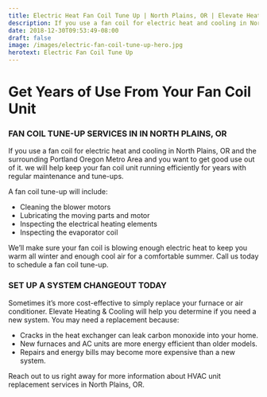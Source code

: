 ```yaml
---
title: Electric Heat Fan Coil Tune Up | North Plains, OR | Elevate Heating & Cooling, LLC
description: If you use a fan coil for electric heat and cooling in North Plains, OR & the surrounding Portland Oregon Metro Area and you want to get good use out of it.
date: 2018-12-30T09:53:49-08:00
draft: false
image: /images/electric-fan-coil-tune-up-hero.jpg
herotext: Electric Fan Coil Tune Up
---
```


# Get Years of Use From Your Fan Coil Unit

### FAN COIL TUNE-UP SERVICES IN IN NORTH PLAINS, OR

If you use a fan coil for electric heat and cooling in North Plains, OR and the surrounding Portland Oregon Metro Area and you want to get good use out of it. we will help keep your fan coil unit running efficiently for years with regular maintenance and tune-ups. 

A fan coil tune-up will include:

- Cleaning the blower motors
- Lubricating the moving parts and motor
- Inspecting the electrical heating elements
- Inspecting the evaporator coil

We’ll make sure your fan coil is blowing enough electric heat to keep you warm all winter and enough cool air for a comfortable summer. Call us today to schedule a fan coil tune-up.

### SET UP A SYSTEM CHANGEOUT TODAY

Sometimes it’s more cost-effective to simply replace your furnace or air conditioner. Elevate Heating & Cooling will help you determine if you need a new system. You may need a replacement because:

- Cracks in the heat exchanger can leak carbon monoxide into your home.
- New furnaces and AC units are more energy efficient than older models.
- Repairs and energy bills may become more expensive than a new system.

Reach out to us right away for more information about HVAC unit replacement services in North Plains, OR.